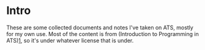 # Intro

These are some collected documents and notes I've taken on ATS, mostly 
for my own use. Most of the content is from (Introduction to Programming 
in ATS)[1], so it's under whatever license that is under.



[1]: http://www.ats-lang.org/DOCUMENT/INTPROGINATS/HTML/book1.html]
